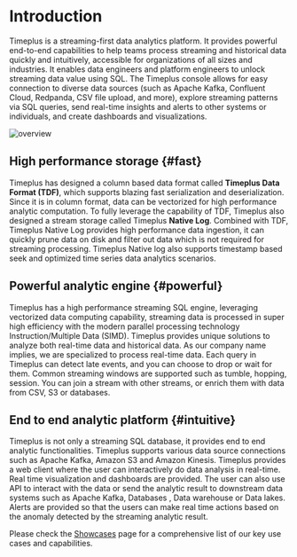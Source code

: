 # Introduction

Timeplus is a streaming-first data analytics platform. It provides powerful end-to-end capabilities to help teams process streaming and historical data quickly and intuitively, accessible for organizations of all sizes and industries. It enables data engineers and platform engineers to unlock streaming data value using SQL. The Timeplus console allows for easy connection to diverse data sources (such as Apache Kafka, Confluent Cloud, Redpanda, CSV file upload, and more), explore streaming patterns via SQL queries, send real-time insights and alerts to other systems or individuals, and create dashboards and visualizations.

![overview](/img/overview.png)

## High performance storage {#fast}

Timeplus has designed a column based data format called **Timeplus Data Format (TDF)**, which supports blazing fast serialization and deserialization. Since it is in column format, data can be vectorized for high performance analytic computation.  To fully leverage the capability of TDF, Timeplus also designed a stream storage called Timeplus **Native Log**. Combined with TDF, Timeplus Native Log provides high performance data ingestion, it can quickly prune data on disk and filter out data which is not required for streaming processing.  Timeplus Native log also supports timestamp based seek and optimized time series data analytics scenarios.

## Powerful analytic engine {#powerful}

Timeplus has a high performance streaming SQL engine, leveraging vectorized data computing capability, streaming data is processed in super high efficiency with the modern parallel processing technology Instruction/Multiple Data (SIMD). Timeplus provides unique solutions to analyze both real-time data and historical data. As our company name implies, we are specialized to process real-time data. Each query in Timeplus can detect late events, and you can choose to drop or wait for them. Common streaming windows are supported such as tumble, hopping, session. You can join a stream with other streams, or enrich them with data from CSV, S3 or databases. 

## End to end analytic platform {#intuitive}

Timeplus is not only a streaming SQL database, it provides end to end analytic functionalities.  Timeplus supports various data source connections such as Apache Kafka, Amazon S3 and Amazon Kinesis.  Timeplus provides a web client where the user can interactively do data analysis in real-time.  Real time visualization and dashboards are provided.  The user can also use API to interact with the data or send the analytic result to downstream data systems such as Apache Kafka, Databases , Data warehouse or Data lakes.  Alerts are provided so that the users can make real time actions based on the anomaly detected by the streaming analytic result.

Please check the [Showcases](showcases) page for a comprehensive list of our key use cases and capabilities.

